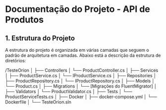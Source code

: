 # Documentação do Projeto - API de Produtos

## 1. Estrutura do Projeto

A estrutura do projeto é organizada em várias camadas que seguem o padrão de arquitetura em camadas. Abaixo está a descrição da estrutura de diretórios:

/TesteOrion │ ├── Controllers │ └── ProductController.cs │ ├── Services │ ├── ProductService.cs │ └── IProductService.cs │ ├── Repositories │ ├── ProductRepository.cs │ └── IProductRepository.cs │ ├── Models │ └── Product.cs │ ├── Migrations │ └── [Migrações do FluentMigrator] │ ├── Validators │ └── ProductValidator.cs │ ├── Tests │ └── ProductServiceTests.cs │ ├── Docker │ ├── docker-compose.yml │ └── Dockerfile │ └── TesteOrion.sln

